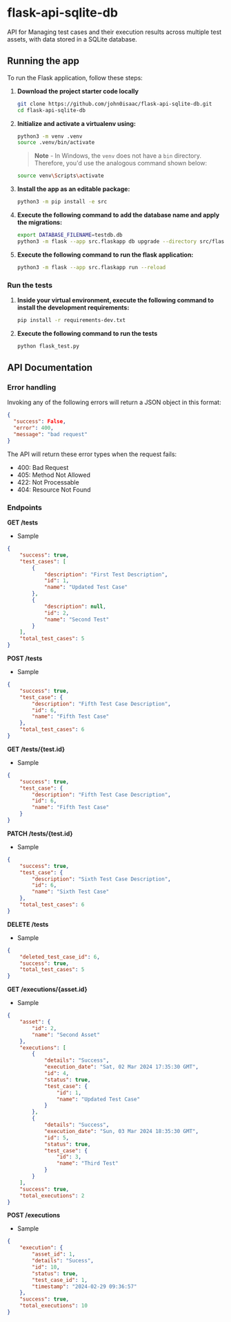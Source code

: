 # flask-api-sqlite-db
API for Managing test cases and their execution results across multiple test assets, with data stored in a SQLite database.

## Running the app

To run the Flask application, follow these steps:

1. **Download the project starter code locally**

    ```bash
    git clone https://github.com/john0isaac/flask-api-sqlite-db.git
    cd flask-api-sqlite-db
    ```

1. **Initialize and activate a virtualenv using:**

    ```bash
    python3 -m venv .venv
    source .venv/bin/activate
    ```

    >**Note** - In Windows, the `venv` does not have a `bin` directory. Therefore, you'd use the analogous command shown below:

    ```bash
    source venv\Scripts\activate
    ```

1. **Install the app as an editable package:**

    ```bash
    python3 -m pip install -e src
    ```

1. **Execute the following command to add the database name and apply the migrations:**

    ```bash
    export DATABASE_FILENAME=testdb.db
    python3 -m flask --app src.flaskapp db upgrade --directory src/flaskapp/migrations
    ```

1. **Execute the following command to run the flask application:**

    ```bash
    python3 -m flask --app src.flaskapp run --reload
    ```

### Run the tests

1. **Inside your virtual environment, execute the following command to install the development requirements:**

    ```bash
    pip install -r requirements-dev.txt
    ```

1. **Execute the following command to run the tests**

    ```bash
    python flask_test.py
    ```

## API Documentation

### Error handling

Invoking any of the following errors will return a JSON object in this format:

```JSON
{
  "success": False,
  "error": 400,
  "message": "bad request"
}
```

The API will return these error types when the request fails:

- 400: Bad Request
- 405: Method Not Allowed
- 422: Not Processable
- 404: Resource Not Found

### Endpoints

**GET /tests**

- Sample

```JSON
{
    "success": true,
    "test_cases": [
        {
            "description": "First Test Description",
            "id": 1,
            "name": "Updated Test Case"
        },
        {
            "description": null,
            "id": 2,
            "name": "Second Test"
        }
    ],
    "total_test_cases": 5
}
```

**POST /tests**

- Sample

```JSON
{
    "success": true,
    "test_case": {
        "description": "Fifth Test Case Description",
        "id": 6,
        "name": "Fifth Test Case"
    },
    "total_test_cases": 6
}
```

**GET /tests/{test.id}**

- Sample

```JSON
{
    "success": true,
    "test_case": {
        "description": "Fifth Test Case Description",
        "id": 6,
        "name": "Fifth Test Case"
    }
}
```

**PATCH /tests/{test.id}**

- Sample

```JSON
{
    "success": true,
    "test_case": {
        "description": "Sixth Test Case Description",
        "id": 6,
        "name": "Sixth Test Case"
    },
    "total_test_cases": 6
}
```

**DELETE /tests**

- Sample

```JSON
{
    "deleted_test_case_id": 6,
    "success": true,
    "total_test_cases": 5
}
```

**GET /executions/{asset.id}**

- Sample

```JSON
{
    "asset": {
        "id": 2,
        "name": "Second Asset"
    },
    "executions": [
        {
            "details": "Success",
            "execution_date": "Sat, 02 Mar 2024 17:35:30 GMT",
            "id": 4,
            "status": true,
            "test_case": {
                "id": 1,
                "name": "Updated Test Case"
            }
        },
        {
            "details": "Success",
            "execution_date": "Sun, 03 Mar 2024 18:35:30 GMT",
            "id": 5,
            "status": true,
            "test_case": {
                "id": 3,
                "name": "Third Test"
            }
        }
    ],
    "success": true,
    "total_executions": 2
}
```

**POST /executions**

- Sample

```JSON
{
    "execution": {
        "asset_id": 1,
        "details": "Sucess",
        "id": 10,
        "status": true,
        "test_case_id": 1,
        "timestamp": "2024-02-29 09:36:57"
    },
    "success": true,
    "total_executions": 10
}
```


